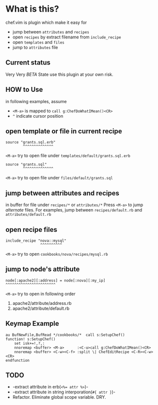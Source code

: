 What is this?
==================================
chef.vim is plugin which make it easy for

  * jump between `attributes` and `recipes`
  * open `recipes` by extract filename from `include_recipe`
  * open `templates` and `files`
  * jump to `attributes` file

Current status
-----------------------------------------------------------------

Very Very *BETA* State
use this plugin at your own risk.

HOW to Use
-----------------------------------------------------------------
in following examples, assume

* `<M-a>` is mapped to `call g:ChefDoWhatIMean()<CR>`
* `^` indicate cursor position

## open template or file in current recipe

    source "grants.sql.erb"
            ^^^^^^^^^^^^^^
`<M-a>` try to open file under `templates/default/grants.sql.erb`

    source "grants.sql"
            ^^^^^^^^^^^^^^
`<M-a>` try to open file under `files/default/grants.sql`

## jump between attributes and recipes
in buffer for file under `recipes/*` or `attributes/*`
Press `<M-a>` to jump *alternate* files.
For examples, jump between `recipes/default.rb` and `attributes/default.rb`

## open recipe files

    include_recipe "nova::mysql"
                    ^^^^^^^^^^
`<M-a>` try to open `cookbooks/nova/recipes/mysql.rb`

## jump to node's attribute

    node[:apache2][:address] = node[:nova][:my_ip]
    ^^^^^^^^^^^^^^^^^^^^^^^

`<M-a>` try to open in following order

1. apache2/attribute/address.rb
2. apache2/attribute/default.rb

Keymap Example
-----------------------------------------------------------------
    au BufNewFile,BufRead */cookbooks/*  call s:SetupChef()
    function! s:SetupChef()
        set isk+=!,?,:
        nnoremap <buffer> <M-a>      :<C-u>call g:ChefDoWhatIMean()<CR>
        nnoremap <buffer> <C-w><C-f> :split \| ChefEditRecipe <C-R><C-w><CR>
    endfunction

TODO
-----------------------------------------------------------------
* -extract attribute in erb(`<%= attr %>`)-
* -extract attribute in string interporation(`#{ attr }`)-
* Refactor.  Eliminate global scope variable. DRY.
